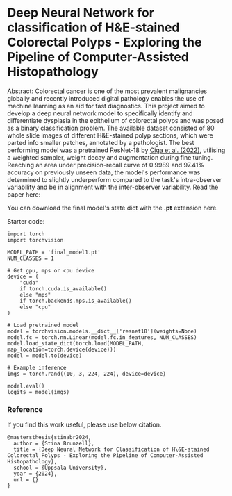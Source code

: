 # Deep Neural Network for classification of H&E-stained Colorectal Polyps - Exploring the Pipeline of Computer-Assisted Histopathology

Abstract:
Colorectal cancer is one of the most prevalent malignancies globally and recently introduced digital pathology enables the use of machine learning as an aid for fast diagnostics. This project aimed to develop a deep neural network model to specifically identify and differentiate dysplasia in the epithelium of colorectal polyps and was posed as a binary classification problem. The available dataset consisted of 80 whole slide images of different H\&E-stained polyp sections, which were parted info smaller patches, annotated by a pathologist. The best performing model was a pretrained ResNet-18 by [Ciga et al. (2022)](https://github.com/ozanciga/self-supervised-histopathology), utilising a weighted sampler, weight decay and augmentation during fine tuning. Reaching an area under precision-recall curve of 0.9989 and 97.41\% accuracy on previously unseen data, the model's performance was determined to slightly underperform compared to the task's intra-observer variability and be in alignment with the inter-observer variability. Read the paper here:

You can download the final model's state dict with the **.pt** extension here.

Starter code:

```
import torch
import torchvision

MODEL_PATH = 'final_model1.pt'
NUM_CLASSES = 1

# Get gpu, mps or cpu device
device = (
    "cuda"
    if torch.cuda.is_available()
    else "mps"
    if torch.backends.mps.is_available()
    else "cpu"
)

# Load pretrained model
model = torchvision.models.__dict__['resnet18'](weights=None)
model.fc = torch.nn.Linear(model.fc.in_features, NUM_CLASSES)
model.load_state_dict(torch.load(MODEL_PATH, map_location=torch.device(device)))
model = model.to(device)

# Example inference
imgs = torch.rand((10, 3, 224, 224), device=device)

model.eval()
logits = model(imgs)
```

### Reference
If you find this work useful, please use below citation.

```
@mastersthesis{stinabr2024,
  author = {Stina Brunzell},
  title = {Deep Neural Network for Classification of H\&E-stained Colorectal Polyps - Exploring the Pipeline of Computer-Assisted Histopathology},
  school = {Uppsala University},
  year = {2024},
  url = {}
}
```
